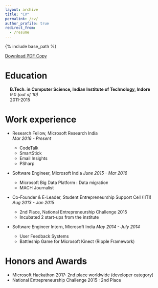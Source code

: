 ```yaml
---
layout: archive
title: "CV"
permalink: /cv/
author_profile: true
redirect_from:
  - /resume
---
```


{% include base_path %}

[Download PDF Copy](https://priyan.info/files/priyancv.pdf)

Education
======
&nbsp;&nbsp;&nbsp;&nbsp;**B.Tech. in Computer Science, Indian Institute of Technology, Indore**  
&nbsp;&nbsp;&nbsp;&nbsp;*9.0 (out of 10)*  
&nbsp;&nbsp;&nbsp;&nbsp;2011-2015  

Work experience
======
* Research Fellow, Microsoft Research India  
*Mar 2016 - Present*
  * CodeTalk
  * SmartStick
  * Email Insights
  * PSharp

* Software Engineer, Microsoft India
*June 2015 - Mar 2016*
  * Microsoft Big Data Platform : Data migration
  * MACH Journalist

* Co-Founder & E-Leader, Student Entrepreneurship Support Cell (IITI)
*Aug 2013 - Jan 2015*
  * 2nd Place, National Entrepreneurship Challenge 2015
  * Incubated 2 start-ups from the institute

* Software Engineer Intern, Microsoft India
*May 2014 - July 2014*
  * User Feedback Systems
  * Battleship Game for Microsoft Kinect (Ripple Framework)


Honors and Awards
======
* Microsoft Hackathon 2017: 2nd place worldwide (developer category)
* National Entrepreneurship Challenge 2015 : 2nd Place